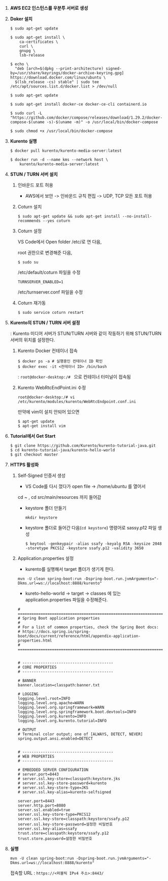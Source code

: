1. **AWS EC2 인스턴스를 우분투 서버로 생성**

2. **Doker 설치**

   ```
   $ sudo apt-get update
   
   $ sudo apt-get install \
       ca-certificates \
       curl \
       gnupg \
       lsb-release
       
   $ echo \
     "deb [arch=$(dpkg --print-architecture) signed-by=/usr/share/keyrings/docker-archive-keyring.gpg] https://download.docker.com/linux/ubuntu \
     $(lsb_release -cs) stable" | sudo tee /etc/apt/sources.list.d/docker.list > /dev/null
     
   $ sudo apt-get update
   
   $ sudo apt-get install docker-ce docker-ce-cli containerd.io
   
   $ sudo curl -L "https://github.com/docker/compose/releases/download/1.29.2/docker-compose-$(uname -s)-$(uname -m)" -o /usr/local/bin/docker-compose
   
   $ sudo chmod +x /usr/local/bin/docker-compose
   
   ```

3. **Kurento 실행**

   ```
   $ docker pull kurento/kurento-media-server:latest
   
   $ docker run -d --name kms --network host \
       kurento/kurento-media-server:latest
   ```

4. **STUN / TURN 서버 설치**

   1) 인바운드 포트 허용

      - AWS에서 보안 -> 인바운드 규칙 편집 -> UDP, TCP 모든 포트 허용

   2) Coturn 설치

      ```
      $ sudo apt-get update && sudo apt-get install --no-install-recommends --yes coturn
      ```

   3. Coturn 설정

      VS Code에서 Open folder /etc/로 연 다음,

      root 권한으로 변경해준 다음, 

      ```
      $ sudo su
      ```

      /etc/default/coturn 파일을 수정

      ```
      TURNSERVER_ENABLED=1
      ```

      /etc/turnserver.conf 파일을 수정

    4. Coturn 재가동

       ```
       $ sudo service coturn restart
       ```

5. **Kurento의 STUN / TURN 서버 설정**

   : Kurento 미디어 서버가 STUN/TURN 서버와 같이 작동하기 위해  STUN/TURN 서버의 위치를 설정한다. 

   1. Kurento Docker 컨테이너 접속

      ```
      $ docker ps -a # 실행중인 컨테이너 ID 확인
      $ docker exec -it <컨테이너 ID> /bin/bash
      ```

      : `root@docker-desktop:/# ` 으로 컨테이너 터미널이 접속됨

     2. Kurento WebRtcEndPoint.ini 수정

        ```
        root@docker-desktop:/# vi /etc/kurento/modules/kurento/WebRtcEndpoint.conf.ini
        ```

        만약에 vim이 설치 안되어 있으면

        ```
        $ apt-get update
        $ apt-get install vim
        ```

6. **Tutorial에서 Get Start** 

   ```
   $ git clone https://github.com/Kurento/kurento-tutorial-java.git
   $ cd kurento-tutorial-java/kurento-hello-world
   $ git checkout master
   ```

   

7. **HTTPS 활성화**

   1. Self-Signed 인증서 생성

      - VS Code를 다시 껐다가 open file -> /home/ubuntu 를 열어서 

      cd ~ , cd src/main/resources 까지 들어감

      - keystore 폴더 만들기

        ```
        mkdir keystore
        ```

      - keystore 폴더로 들어간 다음(`cd keystore`) 명령어로 sassy.p12 파일 생성 

        ```
        $ keytool -genkeypair -alias ssafy -keyalg RSA -keysize 2048 -storetype PKCS12 -keystore ssafy.p12 -validity 3650
        ```

        

   2. Application.properties 설정

      - kurento를 실행해서 target 폴더가 생기게 한다.

      ```
      mvn -U clean spring-boot:run -Dspring-boot.run.jvmArguments="-Dkms.url=ws://localhost:8888/kurento"
      ```

      - kureto-hello-world -> target -> classes 에 있는 application.properties 파일을 수정해준다.

      ```
      # ===================================================================
      # Spring Boot application properties
      #
      # For a list of common properties, check the Spring Boot docs:
      # https://docs.spring.io/spring-boot/docs/current/reference/html/appendix-application-properties.html
      # ===================================================================
      
      
      # ----------------------------------------
      # CORE PROPERTIES
      # ----------------------------------------
      
      # BANNER
      banner.location=classpath:banner.txt
      
      # LOGGING
      logging.level.root=INFO
      logging.level.org.apache=WARN
      logging.level.org.springframework=WARN
      logging.level.org.springframework.boot.devtools=INFO
      logging.level.org.kurento=INFO
      logging.level.org.kurento.tutorial=INFO
      
      # OUTPUT
      # Terminal color output; one of [ALWAYS, DETECT, NEVER]
      spring.output.ansi.enabled=DETECT
      
      
      # ----------------------------------------
      # WEB PROPERTIES
      # ----------------------------------------
      
      # EMBEDDED SERVER CONFIGURATION
      # server.port=8443
      # server.ssl.key-store=classpath:keystore.jks
      # server.ssl.key-store-password=kurento
      # server.ssl.key-store-type=JKS
      # server.ssl.key-alias=kurento-selfsigned
      
      server.port=8443
      server.http.port=8080
      server.ssl.enabled=true
      server.ssl.key-store-type=PKCS12
      server.ssl.key-store=classpath:keystore/ssafy.p12
      server.ssl.key-store-password=설정한 비밀번호
      server.ssl.key-alias=ssafy
      trust.store=classpath:keystore/ssafy.p12
      trust.store.password=설정한 비밀번호
      
      ```

       

8. **실행**

   ```
   mvn -U clean spring-boot:run -Dspring-boot.run.jvmArguments="-Dkms.url=ws://localhost:8888/kurento"
   ```

   접속할 URL : `https://<퍼블릭 IPv4 주소>:8443/ ` 






​	
